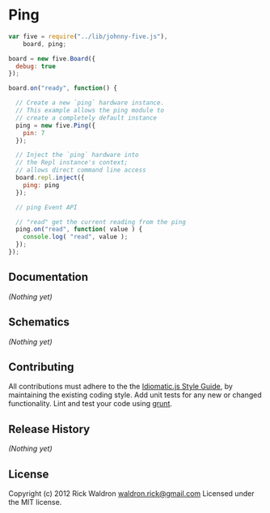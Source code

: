 # Ping

```javascript
var five = require("../lib/johnny-five.js"),
    board, ping;

board = new five.Board({
  debug: true
});

board.on("ready", function() {

  // Create a new `ping` hardware instance.
  // This example allows the ping module to
  // create a completely default instance
  ping = new five.Ping({
    pin: 7
  });

  // Inject the `ping` hardware into
  // the Repl instance's context;
  // allows direct command line access
  board.repl.inject({
    ping: ping
  });

  // ping Event API

  // "read" get the current reading from the ping
  ping.on("read", function( value ) {
    console.log( "read", value );
  });
});

```

## Documentation

_(Nothing yet)_


## Schematics

_(Nothing yet)_



## Contributing
All contributions must adhere to the the [Idiomatic.js Style Guide](https://github.com/rwldrn/idiomatic.js),
by maintaining the existing coding style. Add unit tests for any new or changed functionality. Lint and test your code using [grunt](https://github.com/cowboy/grunt).

## Release History
_(Nothing yet)_

## License
Copyright (c) 2012 Rick Waldron <waldron.rick@gmail.com>
Licensed under the MIT license.
